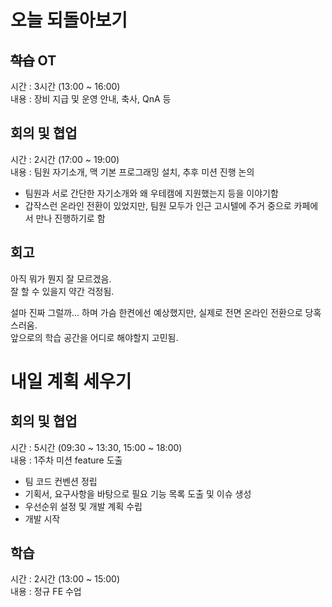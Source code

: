 # 오늘 되돌아보기

## ~~학습~~ OT

시간 : 3시간 (13:00 ~ 16:00)  
내용 : 장비 지급 및 운영 안내, 축사, QnA 등

## 회의 및 협업

시간 : 2시간 (17:00 ~ 19:00)  
내용 : 팀원 자기소개, 맥 기본 프로그래밍 설치, 추후 미션 진행 논의
 - 팀원과 서로 간단한 자기소개와 왜 우테캠에 지원했는지 등을 이야기함
 - 갑작스런 온라인 전환이 있었지만, 팀원 모두가 인근 고시텔에 주거 중으로 카페에서 만나 진행하기로 함

## 회고

아직 뭐가 뭔지 잘 모르겠음.  
잘 할 수 있을지 약간 걱정됨.

설마 진짜 그럴까... 하며 가슴 한켠에선 예상했지만, 실제로 전면 온라인 전환으로 당혹스러움.  
앞으로의 학습 공간을 어디로 해야할지 고민됨.

# 내일 계획 세우기

## 회의 및 협업

시간 : 5시간 (09:30 ~ 13:30, 15:00 ~ 18:00)  
내용 : 1주차 미션 feature 도출
 - 팀 코드 컨벤션 정립
 - 기획서, 요구사항을 바탕으로 필요 기능 목록 도출 및 이슈 생성
 - 우선순위 설정 및 개발 계획 수립
 - 개발 시작

## 학습

시간 : 2시간 (13:00 ~ 15:00)  
내용 : 정규 FE 수업